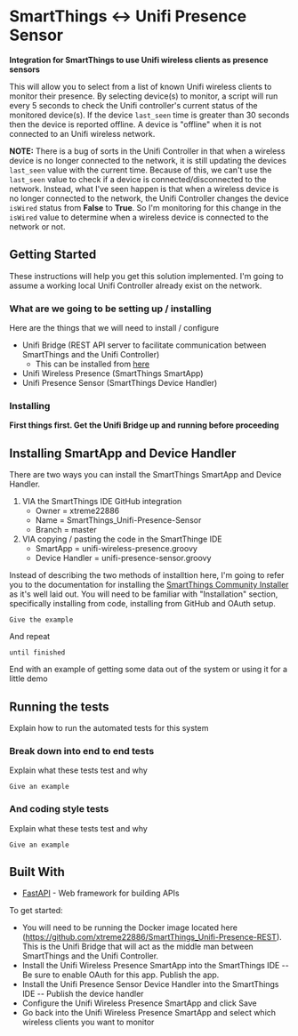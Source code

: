 # SmartThings <-> Unifi Presence Sensor

**Integration for SmartThings to use Unifi wireless clients as presence sensors**

This will allow you to select from a list of known Unifi wireless clients to monitor their presence. By selecting device(s) to monitor, a script will run every 5 seconds to check the Unifi controller's current status of the monitored device(s). If the device `last_seen` time is greater than 30 seconds then the device is reported offline. A device is "offline" when it is not connected to an Unifi wireless network.

**NOTE:** There is a bug of sorts in the Unifi Controller in that when a wireless device is no longer connected to the network, it is still updating the devices `last_seen` value with the current time. Because of this, we can't use the `last_seen` value to check if a device is connected/disconnected to the network. Instead, what I've seen happen is that when a wireless device is no longer connected to the network, the Unifi Controller changes the device `isWired` status from **False** to **True**. So I'm monitoring for this change in the `isWired` value to determine when a wireless device is connected to the network or not.

## Getting Started

These instructions will help you get this solution implemented. I'm going to assume a working local Unifi Controller already exist on the network.

### What are we going to be setting up / installing

Here are the things that we will need to install / configure

- Unifi Bridge (REST API server to facilitate communication between SmartThings and the Unifi Controller)
  - This can be installed from [here](https://github.com/xtreme22886/SmartThings_Unifi-Presence-REST)
- Unifi Wireless Presence (SmartThings SmartApp)
- Unifi Presence Sensor (SmartThings Device Handler)

### Installing

**First things first. Get the Unifi Bridge up and running before proceeding**

## Installing SmartApp and Device Handler
There are two ways you can install the SmartThings SmartApp and Device Handler.
1. VIA the SmartThings IDE GitHub integration
   - Owner = xtreme22886
   - Name = SmartThings_Unifi-Presence-Sensor
   - Branch = master
2. VIA copying / pasting the code in the SmartThinge IDE
   - SmartApp = unifi-wireless-presence.groovy
   - Device Handler = unifi-presence-sensor.groovy

Instead of describing the two methods of installtion here, I'm going to refer you to the documentation for installing the [SmartThings Community Installer](http://thingsthataresmart.wiki/index.php?title=Community_Installer_(Free_Marketplace)) as it's well laid out. You will need to be familiar with "Installation" section, specifically installing from code, installing from GitHub and OAuth setup.

```
Give the example
```

And repeat

```
until finished
```

End with an example of getting some data out of the system or using it for a little demo

## Running the tests

Explain how to run the automated tests for this system

### Break down into end to end tests

Explain what these tests test and why

```
Give an example
```

### And coding style tests

Explain what these tests test and why

```
Give an example
```

## Built With

* [FastAPI](https://fastapi.tiangolo.com/) - Web framework for building APIs


To get started:

- You will need to be running the Docker image located here (https://github.com/xtreme22886/SmartThings_Unifi-Presence-REST). This is the Unifi Bridge that will act as the middle man between SmartThings and the Unifi Controller.
- Install the Unifi Wireless Presence SmartApp into the SmartThings IDE
-- Be sure to enable OAuth for this app. Publish the app.
- Install the Unifi Presence Sensor Device Handler into the SmartThings IDE
-- Publish the device handler
- Configure the Unifi Wireless Presence SmartApp and click Save
- Go back into the Unifi Wireless Presence SmartApp and select which wireless clients you want to monitor
